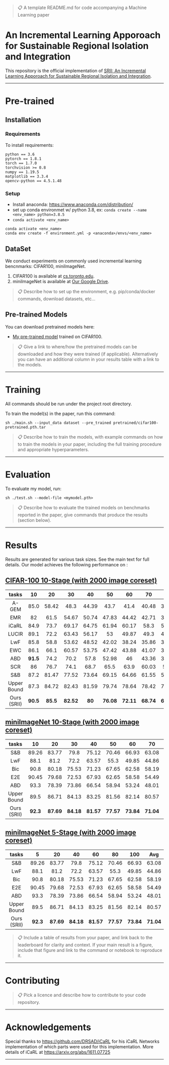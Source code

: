 >📋  A template README.md for code accompanying a Machine Learning paper

# An Incremental Learning Apporoach for Sustainable Regional Isolation and Integration

This repository is the official implementation of [SRII: An Incremental Learning Apporoach for Sustainable Regional Isolation and Integration](https://*******). 

***
# Pre-trained

## Installation

### Requirements
To install requirements:

```requirements
python == 3.6
pytorch == 1.8.1
torch == 1.7.0
torchvision >= 0.8
numpy == 1.19.5
matplotlib == 3.3.4
opencv-python == 4.5.1.48
```

### Setup

 * Install anaconda: https://www.anaconda.com/distribution/
 * set up conda environmet w/ python 3.8, ex: `conda create --name <env_name> python=3.8.5`
 * `conda activate <env_name>`

```setup
conda activate <env_name>
conda env create -f environment.yml -p <anaconda>/envs/<env_name>
```

## DataSet
We conduct experiments on commonly used incremental learning bencnmarks: CIFAR100, miniImageNet.
  1. CIFAR100 is available at [cs.toronto.edu](https://www.cs.toronto.edu/~kriz/cifar.html).
  2. miniImageNet is available at [Our Google Drive](https://drive.google.com/file/d/15WB2Q5vawJxai9vHrw5FGbPBKAeTTfBY).

>📋  Describe how to set up the environment, e.g. pip/conda/docker commands, download datasets, etc...

## Pre-trained Models

You can download pretrained models here:

- [My pre-trained model](https://drive.google.com/file/d/1iSd466hB69USclAyxuqK07LxzHFe8SCA/view?usp=sharing) trained on CIFAR100. 

>📋  Give a link to where/how the pretrained models can be downloaded and how they were trained (if applicable).  Alternatively you can have an additional column in your results table with a link to the models.

***


# Training

All commands should be run under the project root directory.

To train the model(s) in the paper, run this command:

```train
sh ./main.sh --input_data dataset --pre_trained pretrained/cifar100-pretrained.pth.tar
```

>📋  Describe how to train the models, with example commands on how to train the models in your paper, including the full training procedure and appropriate hyperparameters.

***


# Evaluation

To evaluate my model, run:

```eval
sh ./test.sh --model-file <mymodel.pth>
```


>📋  Describe how to evaluate the trained models on benchmarks reported in the paper, give commands that produce the results (section below).

***


# Results

Results are generated for various task sizes. See the main text for full details.
Our model achieves the following performance on :

## [CIFAR-100 10-Stage (with 2000 image coreset)](https://paperswithcode.com/sota/image-classification-on-imagenet)

tasks | 10 | 20 | 30 | 40 | 50 | 60 | 70 | 80 | 90 | 100 | Avg |
:---: | :---: | :---: | :---: | :---: | :---: | :---: | :---: | :---: | :---: | :---: | :---: |
A-GEM | 85.0 | 58.42 | 48.3 | 44.39 | 43.7 | 41.4 | 40.48 | 37.26 | 31.74 | 26.91 | 45.76  
EMR | 82 | 61.5 | 54.67 | 50.74 | 47.83 | 44.42 | 42.71 | 36.73 | 34.17 | 31.78 | 48.66 
iCaRL | 84.9 | 73.7 | 69.17 | 64.75 | 61.94 | 60.17 | 58.3 | 54.99 | 53.6 | 50.83 | 63.24  
LUCIR | 89.1 | 72.2 | 63.43 | 56.17 | 53 | 49.87 | 49.3 | 46.31 | 43.81 | 42.09 | 56.53 
LwF | 85.8 | 58.8 | 53.62 | 48.52 | 42.02 | 38.24 | 35.86 | 33.16 | 29.43 | 25.74 | 45.12 
EWC | 86.1 | 66.1 | 60.57 | 53.75 | 47.42 | 43.88 | 41.07 | 39.24 | 35.83 | 31.33 | 50.53 
ABD | **91.5** | 74.2 | 70.2 | 57.8 | 52.98 | 46 | 43.36 | 38.59 | 36.52 | 33.2 | 54.44 
SCR | 86 | 76.7 | 74.1 | 68.7 | 65.5 | 63.9 | 60.03 | 58.9 | 54.91 | 51.08 | 65.98 
S&B | 87.2 | 81.47 | 77.52 | 73.64 | 69.15 | 64.66 | 61.55 | 59.05 | 55.31 | 52.29 | 68.18 
Upper Bound | 87.3 | 84.72 | 82.43 | 81.59 | 79.74 | 78.64 | 78.42 | 77.11 | 76.85 | 76.32 | **80.30** 
Ours (SRII) | **90.5** | **85.5** | **82.52** | **80** | **76.08** | **72.11** | **68.74** | **64.14** | **61.97** | **60.25** | **74.18**

## [miniImageNet 10-Stage (with 2000 image coreset)](https://paperswithcode.com/sota/image-classification-on-imagenet)

tasks | 10 | 20 | 30 | 40 | 50 | 60 | 70 | 80 | 90 | 100 | Avg |
:---: | :---: | :---: | :---: | :---: | :---: | :---: | :---: | :---: | :---: | :---: | :---: |
S&B | 89.26 | 83.77 | 79.8 | 75.12 | 70.46 | 66.93 | 63.08 | 62.35 | 57.63 | 54.72 | 70.31  
LwF | 88.1 | 81.2 | 72.2 | 63.57 | 55.3 | 49.85 | 44.86 | 40.77 | 37.14 | 32.3 | 56.53 
Bic | 90.8 | 80.18 | 75.53 | 71.23 | 67.65 | 62.58 | 58.19 | 54.86 | 51.54 | 47.88 | 66.04  
E2E | 90.45 | 79.68 | 72.53 | 67.93 | 62.65 | 58.58 | 54.49 | 50.86 | 49.14 | 43.88 | 63.02 
ABD | 93.3 | 78.39 | 73.86 | 66.54 | 58.94 | 53.24 | 48.01 | 43.73 | 39.93 | 38.03 | 59.4 
Upper Bound | 89.5 | 86.71 | 84.13 | 83.25 | 81.56 | 82.14 | 80.57 | 79.11 | 78.88 | 78.32 | **82.42** 
Ours (SRII) | **92.3** | **87.69** | **84.18** | **81.57** | **77.57** | **73.84** | **71.04** | **67.36** | **64.19** | **62.48** | **76.22**

## [miniImageNet 5-Stage (with 2000 image coreset)](https://paperswithcode.com/sota/image-classification-on-imagenet)

tasks | 5 | 20 | 40 | 60 | 80 | 100 | Avg |
:---: | :---: | :---: | :---: | :---: | :---: | :---: | :---: |
S&B | 89.26 | 83.77 | 79.8 | 75.12 | 70.46 | 66.93 | 63.08 
LwF | 88.1 | 81.2 | 72.2 | 63.57 | 55.3 | 49.85 | 44.86 
Bic | 90.8 | 80.18 | 75.53 | 71.23 | 67.65 | 62.58 | 58.19   
E2E | 90.45 | 79.68 | 72.53 | 67.93 | 62.65 | 58.58 | 54.49  
ABD | 93.3 | 78.39 | 73.86 | 66.54 | 58.94 | 53.24 | 48.01  
Upper Bound | 89.5 | 86.71 | 84.13 | 83.25 | 81.56 | 82.14 | 80.57  
Ours (SRII) | **92.3** | **87.69** | **84.18** | **81.57** | **77.57** | **73.84** | **71.04** 

>📋  Include a table of results from your paper, and link back to the leaderboard for clarity and context. If your main result is a figure, include that figure and link to the command or notebook to reproduce it. 

***


# Contributing

>📋  Pick a licence and describe how to contribute to your code repository.

***


# Acknowledgements

Special thanks to https://github.com/DRSAD/iCaRL for his iCaRL Networks
 implementation of which parts were used for this implementation. More
  details of iCaRL at https://arxiv.org/abs/1611.07725
***